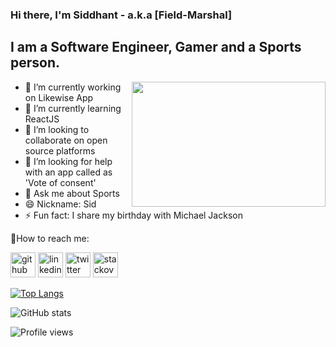 ### Hi there, I'm Siddhant - a.k.a [Field-Marshal]

## I am a Software Engineer, Gamer and a Sports person.

<img src="https://miro.medium.com/max/1360/0*7Q3yvSIv_t0ioJ-Z.gif" height="200px" width="310px" align="right">

- 🔭 I’m currently working on Likewise App
- 🌱 I’m currently learning ReactJS
- 👯 I’m looking to collaborate on open source platforms
- 🤔 I’m looking for help with an app called as 'Vote of consent'
- 💬 Ask me about Sports
- 😄 Nickname: Sid
- ⚡ Fun fact: I share my birthday with Michael Jackson
<!-- - 📫 How to reach me:  --> 

📍How to reach me:

[<img src='https://cdn.jsdelivr.net/npm/simple-icons@3.0.1/icons/github.svg' alt='github' height='40'>](https://github.com/Siddhant1419)  [<img src='https://cdn.jsdelivr.net/npm/simple-icons@3.0.1/icons/linkedin.svg' alt='linkedin' height='40'>](https://www.linkedin.comsiddhant-acharya//)  [<img src='https://cdn.jsdelivr.net/npm/simple-icons@3.0.1/icons/twitter.svg' alt='twitter' height='40'>](https://twitter.comAndrevirtue)  [<img src='https://cdn.jsdelivr.net/npm/simple-icons@3.0.1/icons/stackoverflow.svg' alt='stackoverflow' height='40'>](https://stackoverflow.com/users/16036561/siddhant-acharya)  

[![Top Langs](https://github-readme-stats.vercel.app/api/top-langs/?username=Siddhant1419)](https://github.com/anuraghazra/github-readme-stats)

![GitHub stats](https://github-readme-stats.vercel.app/api?username=Siddhant1419&show_icons=true)  

![Profile views](https://gpvc.arturio.dev/Siddhant1419)   
